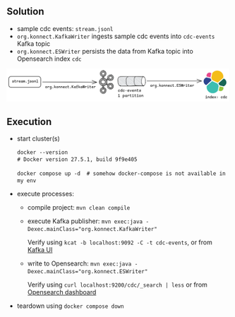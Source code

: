 ## Solution

* sample cdc events: `stream.jsonl`
* `org.konnect.KafkaWriter` ingests sample cdc events into `cdc-events` Kafka topic
* `org.konnect.ESWriter` persists the data from Kafka topic into Opensearch index `cdc`

![img.png](solution.png)

## Execution

- start cluster(s)
  ```shell
  docker --version     
  # Docker version 27.5.1, build 9f9e405
  
  docker compose up -d  # somehow docker-compose is not available in my env
  ```
- execute processes:
  - compile project: `mvn clean compile`
  - execute Kafka publisher: `mvn exec:java -Dexec.mainClass="org.konnect.KafkaWriter"`

    Verify using `kcat -b localhost:9092 -C -t cdc-events`, or
    from [Kafka UI](http://localhost:8080/ui/clusters/local/all-topics?perPage=25)
  - write to Opensearch: `mvn exec:java -Dexec.mainClass="org.konnect.ESWriter"`

    Verify using `curl localhost:9200/cdc/_search | less` or from [Opensearch dashboard](http://localhost:5601)

- teardown using `docker compose down`
